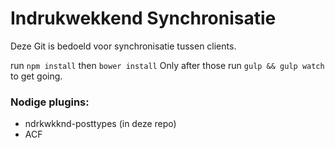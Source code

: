 # Indrukwekkend Synchronisatie

Deze Git is bedoeld voor synchronisatie tussen clients.

run `npm install`
then `bower install`
Only after those run `gulp && gulp watch` to get going.


### Nodige plugins:
* ndrkwkknd-posttypes (in deze repo)
* ACF